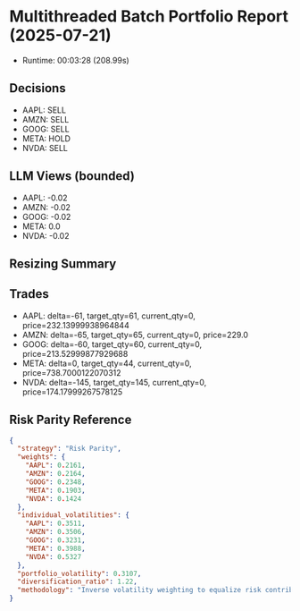 # Multithreaded Batch Portfolio Report (2025-07-21)

- Runtime: 00:03:28 (208.99s)

## Decisions

- AAPL: SELL
- AMZN: SELL
- GOOG: SELL
- META: HOLD
- NVDA: SELL

## LLM Views (bounded)

- AAPL: -0.02
- AMZN: -0.02
- GOOG: -0.02
- META: 0.0
- NVDA: -0.02

## Resizing Summary

## Trades

- AAPL: delta=-61, target_qty=61, current_qty=0, price=232.13999938964844
- AMZN: delta=-65, target_qty=65, current_qty=0, price=229.0
- GOOG: delta=-60, target_qty=60, current_qty=0, price=213.52999877929688
- META: delta=0, target_qty=44, current_qty=0, price=738.7000122070312
- NVDA: delta=-145, target_qty=145, current_qty=0, price=174.17999267578125

## Risk Parity Reference

```json
{
  "strategy": "Risk Parity",
  "weights": {
    "AAPL": 0.2161,
    "AMZN": 0.2164,
    "GOOG": 0.2348,
    "META": 0.1903,
    "NVDA": 0.1424
  },
  "individual_volatilities": {
    "AAPL": 0.3511,
    "AMZN": 0.3506,
    "GOOG": 0.3231,
    "META": 0.3988,
    "NVDA": 0.5327
  },
  "portfolio_volatility": 0.3107,
  "diversification_ratio": 1.22,
  "methodology": "Inverse volatility weighting to equalize risk contribution"
}
```